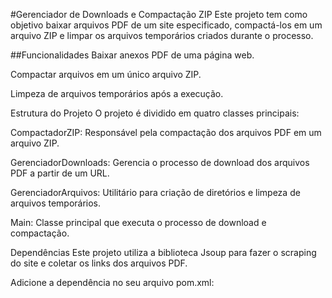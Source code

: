 #Gerenciador de Downloads e Compactação ZIP
Este projeto tem como objetivo baixar arquivos PDF de um site especificado, compactá-los em um arquivo ZIP e limpar os arquivos temporários criados durante o processo.

##Funcionalidades
Baixar anexos PDF de uma página web.

Compactar arquivos em um único arquivo ZIP.

Limpeza de arquivos temporários após a execução.

Estrutura do Projeto
O projeto é dividido em quatro classes principais:

CompactadorZIP: Responsável pela compactação dos arquivos PDF em um arquivo ZIP.

GerenciadorDownloads: Gerencia o processo de download dos arquivos PDF a partir de um URL.

GerenciadorArquivos: Utilitário para criação de diretórios e limpeza de arquivos temporários.

Main: Classe principal que executa o processo de download e compactação.

Dependências
Este projeto utiliza a biblioteca Jsoup para fazer o scraping do site e coletar os links dos arquivos PDF.

Adicione a dependência no seu arquivo pom.xml:
